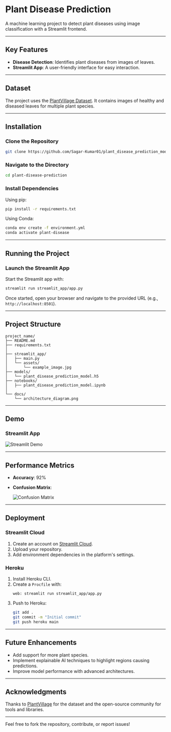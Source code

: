 
# Plant Disease Prediction

A machine learning project to detect plant diseases using image classification with a Streamlit frontend.

---

## Key Features

- **Disease Detection**: Identifies plant diseases from images of leaves.
- **Streamlit App**: A user-friendly interface for easy interaction.

---

## Dataset

The project uses the [PlantVillage Dataset](https://www.kaggle.com/datasets/abdallahalidev/plantvillage-dataset). It contains images of healthy and diseased leaves for multiple plant species.

---

## Installation

### Clone the Repository
```bash
git clone https://github.com/Sagar-Kumar01/plant_disease_prediction_model.git
```

### Navigate to the Directory
```bash
cd plant-disease-prediction
```

### Install Dependencies

Using pip:
```bash
pip install -r requirements.txt
```

Using Conda:
```bash
conda env create -f environment.yml
conda activate plant-disease
```

---

## Running the Project

### Launch the Streamlit App
Start the Streamlit app with:
```bash
streamlit run streamlit_app/app.py
```

Once started, open your browser and navigate to the provided URL (e.g., `http://localhost:8501`).

---

## Project Structure
```
project_name/
├── README.md
├── requirements.txt
│   
├── streamlit_app/
│   ├── main.py
│   └── assets/
│       └── example_image.jpg
├── models/
│   └── plant_disease_prediction_model.h5
├── notebooks/
│   ├── plant_disease_prediction_model.ipynb
│   
└── docs/
    └── architecture_diagram.png
```

---

## Demo

### Streamlit App
![Streamlit Demo](docs/demo.gif)

---

## Performance Metrics

- **Accuracy**: 92%
- **Confusion Matrix**:

  ![Confusion Matrix](docs/confusion_matrix.png)

---

## Deployment

### Streamlit Cloud
1. Create an account on [Streamlit Cloud](https://streamlit.io/cloud).
2. Upload your repository.
3. Add environment dependencies in the platform's settings.

### Heroku
1. Install Heroku CLI.
2. Create a `Procfile` with:
   ```plaintext
   web: streamlit run streamlit_app/app.py
   ```
3. Push to Heroku:
   ```bash
   git add .
   git commit -m "Initial commit"
   git push heroku main
   ```

---

## Future Enhancements

- Add support for more plant species.
- Implement explainable AI techniques to highlight regions causing predictions.
- Improve model performance with advanced architectures.

---

## Acknowledgments

Thanks to [PlantVillage](https://www.plantvillage.psu.edu/) for the dataset and the open-source community for tools and libraries.

---

Feel free to fork the repository, contribute, or report issues!
